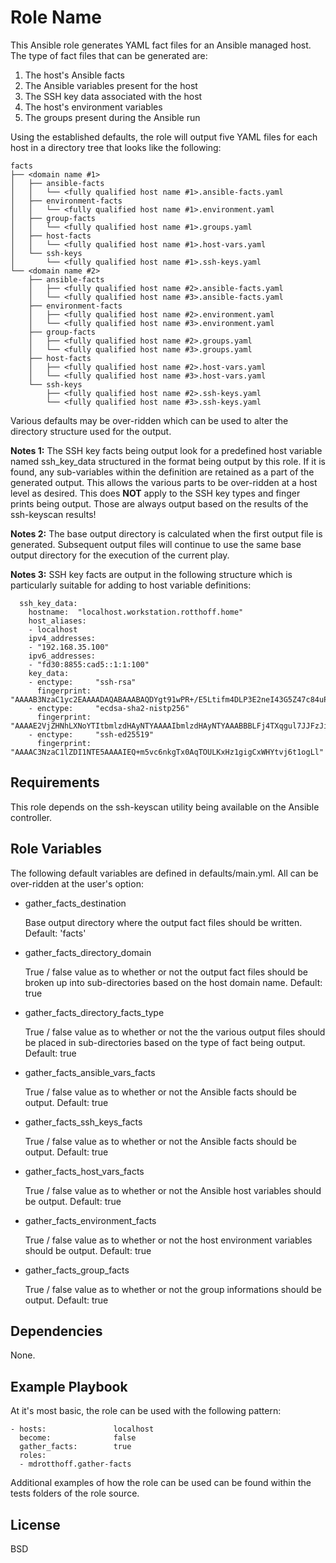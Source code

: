 Role Name
=========

This Ansible role generates YAML fact files for an Ansible managed host.  The type of fact files that can be generated are:

1. The host's Ansible facts
2. The Ansible variables present for the host
3. The SSH key data associated with the host
4. The host's environment variables
5. The groups present during the Ansible run

Using the established defaults, the role will output five YAML files for each host in a directory tree that looks like the following:

    facts
    ├── <domain name #1>
    │   ├── ansible-facts
    │   │   └── <fully qualified host name #1>.ansible-facts.yaml
    │   ├── environment-facts
    │   │   └── <fully qualified host name #1>.environment.yaml
    │   ├── group-facts
    │   │   └── <fully qualified host name #1>.groups.yaml
    │   ├── host-facts
    │   │   └── <fully qualified host name #1>.host-vars.yaml
    │   └── ssh-keys
    │       └── <fully qualified host name #1>.ssh-keys.yaml
    └── <domain name #2>
        ├── ansible-facts
        │   ├── <fully qualified host name #2>.ansible-facts.yaml
        │   └── <fully qualified host name #3>.ansible-facts.yaml
        ├── environment-facts
        │   ├── <fully qualified host name #2>.environment.yaml
        │   └── <fully qualified host name #3>.environment.yaml
        ├── group-facts
        │   ├── <fully qualified host name #2>.groups.yaml
        │   └── <fully qualified host name #3>.groups.yaml
        ├── host-facts
        │   ├── <fully qualified host name #2>.host-vars.yaml
        │   └── <fully qualified host name #3>.host-vars.yaml
        └── ssh-keys
            ├── <fully qualified host name #2>.ssh-keys.yaml
            └── <fully qualified host name #3>.ssh-keys.yaml

Various defaults may be over-ridden which can be used to alter the directory structure used for the output.

**Notes 1:** The SSH key facts being output look for a predefined host variable named ssh\_key\_data structured in the format being output by this role.  If it is found, any sub-variables within the definition are retained as a part of the generated output.  This allows the various parts to be over-ridden at a host level as desired.  This does **NOT** apply to the SSH key types and finger prints being output.  Those are always output based on the results of the ssh-keyscan results!

**Notes 2:**  The base output directory is calculated when the first output file is generated.  Subsequent output files will continue to use the same base output directory for the execution of the current play.

**Notes 3:**  SSH key facts are output in the following structure which is particularly suitable for adding to host variable definitions:

      ssh_key_data:
        hostname:  "localhost.workstation.rotthoff.home"
        host_aliases:
        - localhost
        ipv4_addresses:
        - "192.168.35.100"
        ipv6_addresses:
        - "fd30:8855:cad5::1:1:100"
        key_data:
        - enctype:     "ssh-rsa"
          fingerprint: "AAAAB3NzaC1yc2EAAAADAQABAAABAQDYgt91wPR+/E5Ltifm4DLP3E2neI43G5Z47c84uP4F1MatjomPM6tzFyOJuduNPomWmAj5dgTm0lm+2dK9ORD+sNmCyCH29uZSctN7rjFv4n3D597+2GH6aeWJUujCXn71/X3ao+Znk5agYZjhKCiPIwMFT/Ylq0nX27DbUApt/dmPmoYFFxPgyJrPqVMgSdZ4uU6IIUFPwyX1+BZTdVfTIS8iEYKX+eP2RwKMlpSq7Fv6bSZls0nYFTDxfthCUdT2KiE0KfMsn3BcfJt2Uyk4yDxdn4x6JhDq2Gxc4Q4iqTgowk5hbkBPdj6daCnOioGCNLOVCZnuOVv7Fh8hvsQN"
        - enctype:     "ecdsa-sha2-nistp256"
          fingerprint: "AAAAE2VjZHNhLXNoYTItbmlzdHAyNTYAAAAIbmlzdHAyNTYAAABBBLFj4TXqgul7JJFzJif8uSXkv/uHVSLHR135E5JToysmDlV16na8WiTtmN6dJbVPmLK5ROBkJou51IphfkKPZIU="
        - enctype:     "ssh-ed25519"
          fingerprint: "AAAAC3NzaC1lZDI1NTE5AAAAIEQ+m5vc6nkgTx0AqTOULKxHz1gigCxWHYtvj6t1ogLl"


Requirements
------------

This role depends on the ssh-keyscan utility being available on the Ansible controller.

Role Variables
--------------

The following default variables are defined in defaults/main.yml.  All can be over-ridden at the user's option:

* gather\_facts\_destination

  Base output directory where the output fact files should be written.
  Default: 'facts'

* gather\_facts\_directory\_domain

  True / false value as to whether or not the output fact files should be broken up into sub-directories based on the host domain name.
  Default: true

* gather\_facts\_directory\_facts\_type

  True / false value as to whether or not the the various output files should be placed in sub-directories based on the type of fact being output.
  Default: true

* gather\_facts\_ansible\_vars\_facts

  True / false value as to whether or not the Ansible facts should be output.
  Default: true

* gather\_facts\_ssh_keys\_facts

  True / false value as to whether or not the Ansible facts should be output.
  Default: true

* gather\_facts\_host\_vars\_facts

  True / false value as to whether or not the Ansible host variables should be output.
  Default: true

* gather\_facts\_environment\_facts

  True / false value as to whether or not the host environment variables should be output.
  Default: true

* gather\_facts\_group\_facts

  True / false value as to whether or not the group informations should be output.
  Default: true

Dependencies
------------

None.

Example Playbook
----------------

At it's most basic, the role can be used with the following pattern:

    - hosts:               localhost
      become:              false
      gather_facts:        true
      roles:
      - mdrotthoff.gather-facts

Additional examples of how the role can be used can be found within the tests folders of the role source.


License
-------

BSD
